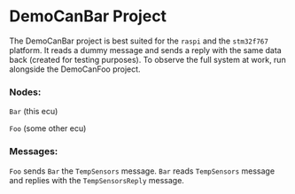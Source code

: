 # DemoCanBar Project

The DemoCanBar project is best suited for the `raspi` and the `stm32f767` platform. It reads a dummy message and sends a reply with the same data back (created for testing purposes). To observe the full system at work, run alongside the DemoCanFoo project.

### Nodes:
`Bar` (this ecu)

`Foo` (some other ecu)

### Messages:

`Foo` sends `Bar` the `TempSensors` message.
`Bar` reads `TempSensors` message and replies with the `TempSensorsReply` message.